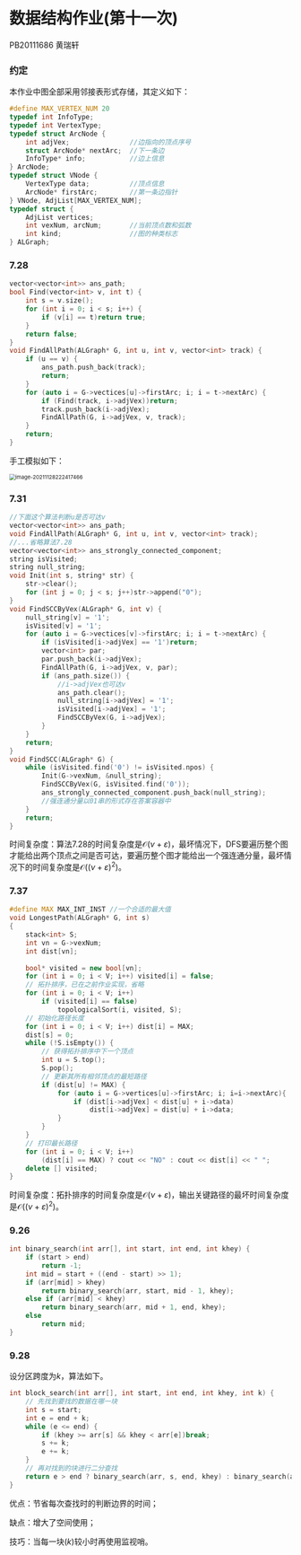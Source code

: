 # 数据结构作业(第十一次)

PB20111686 黄瑞轩

### 约定

本作业中图全部采用邻接表形式存储，其定义如下：

```C++
#define MAX_VERTEX_NUM 20
typedef int InfoType;
typedef int VertexType;
typedef struct ArcNode {
	int adjVex;               //边指向的顶点序号
	struct ArcNode* nextArc;  //下一条边
	InfoType* info;           //边上信息
} ArcNode;
typedef struct VNode {
	VertexType data;          //顶点信息
	ArcNode* firstArc;        //第一条边指针
} VNode, AdjList[MAX_VERTEX_NUM];
typedef struct {
	AdjList vertices;
	int vexNum, arcNum;       //当前顶点数和弧数
	int kind;                 //图的种类标志
} ALGraph;
```

### 7.28

```C++
vector<vector<int>> ans_path;
bool Find(vector<int> v, int t) {
    int s = v.size();
    for (int i = 0; i < s; i++) {
        if (v[i] == t)return true;
    }
    return false;
}
void FindAllPath(ALGraph* G, int u, int v, vector<int> track) {
    if (u == v) {
        ans_path.push_back(track);
        return;
    }
    for (auto i = G->vectices[u]->firstArc; i; i = t->nextArc) {
        if (Find(track, i->adjVex))return;
        track.push_back(i->adjVex);
        FindAllPath(G, i->adjVex, v, track);
    }
    return;
}
```

手工模拟如下：

<img src="C:\Users\Sprout\AppData\Roaming\Typora\typora-user-images\image-20211128222417466.png" alt="image-20211128222417466" style="zoom:67%;" />

### 7.31

```C++
//下面这个算法判断u是否可达v
vector<vector<int>> ans_path;
void FindAllPath(ALGraph* G, int u, int v, vector<int> track);
//...省略算法7.28
vector<vector<int>> ans_strongly_connected_component;
string isVisited;
string null_string;
void Init(int s, string* str) {
    str->clear();
    for (int j = 0; j < s; j++)str->append("0");
}
void FindSCCByVex(ALGraph* G, int v) {
    null_string[v] = '1';
    isVisited[v] = '1';
    for (auto i = G->vectices[v]->firstArc; i; i = t->nextArc) {
        if (isVisited[i->adjVex] == '1')return;
        vector<int> par;
        par.push_back(i->adjVex);
        FindAllPath(G, i->adjVex, v, par);
        if (ans_path.size()) {
            //i->adjVex也可达v
            ans_path.clear();
            null_string[i->adjVex] = '1';
            isVisited[i->adjVex] = '1';
            FindSCCByVex(G, i->adjVex);
        }
    }
    return;
}
void FindSCC(ALGraph* G) {
    while (isVisited.find('0') != isVisited.npos) {
        Init(G->vexNum, &null_string);
        FindSCCByVex(G, isVisited.find('0'));
        ans_strongly_connected_component.push_back(null_string);
        //强连通分量以01串的形式存在答案容器中
    }
    return;
}
```

时间复杂度：算法7.28的时间复杂度是$\mathcal{O}(\nu+\varepsilon)$，最坏情况下，DFS要遍历整个图才能给出两个顶点之间是否可达，要遍历整个图才能给出一个强连通分量，最坏情况下的时间复杂度是$\mathcal{O}((\nu+\varepsilon)^2)$。

### 7.37

```C++
#define MAX MAX_INT_INST //一个合适的最大值
void LongestPath(ALGraph* G, int s)
{
    stack<int> S;
    int vn = G->vexNum;
    int dist[vn];
    
    bool* visited = new bool[vn];
    for (int i = 0; i < V; i++) visited[i] = false;
    // 拓扑排序，已在之前作业实现，省略
    for (int i = 0; i < V; i++)
        if (visited[i] == false)
            topologicalSort(i, visited, S);
    // 初始化路径长度
    for (int i = 0; i < V; i++) dist[i] = MAX;
    dist[s] = 0;
    while (!S.isEmpty()) {
        // 获得拓扑排序中下一个顶点
        int u = S.top();
        S.pop();
        // 更新其所有相邻顶点的最短路径
        if (dist[u] != MAX) {
            for (auto i = G->vertices[u]->firstArc; i; i=i->nextArc){
                if (dist[i->adjVex] < dist[u] + i->data)
                    dist[i->adjVex] = dist[u] + i->data;
            }
        }
    }
    // 打印最长路径
    for (int i = 0; i < V; i++)
        (dist[i] == MAX) ? cout << "NO" : cout << dist[i] << " ";
    delete [] visited;
}
```

时间复杂度：拓扑排序的时间复杂度是$\mathcal{O}(\nu+\varepsilon)$，输出关键路径的最坏时间复杂度是$\mathcal{O}((\nu+\varepsilon)^2)$。

### 9.26

```C++
int binary_search(int arr[], int start, int end, int khey) {
    if (start > end)
        return -1;
    int mid = start + ((end - start) >> 1);
    if (arr[mid] > khey)
        return binary_search(arr, start, mid - 1, khey);
    else if (arr[mid] < khey)
        return binary_search(arr, mid + 1, end, khey);
    else
        return mid;  
}
```

### 9.28

设分区跨度为$k$，算法如下。

```C++
int block_search(int arr[], int start, int end, int khey, int k) {
    // 先找到要找的数据在哪一块
    int s = start;
    int e = end + k;
    while (e <= end) {
        if (khey >= arr[s] && khey < arr[e])break;
        s += k;
        e += k;
    }
    // 再对找到的块进行二分查找
    return e > end ? binary_search(arr, s, end, khey) : binary_search(arr, s, e, khey);
}
```

优点：节省每次查找时的判断边界的时间；

缺点：增大了空间使用；

技巧：当每一块$(k)$较小时再使用监视哨。
